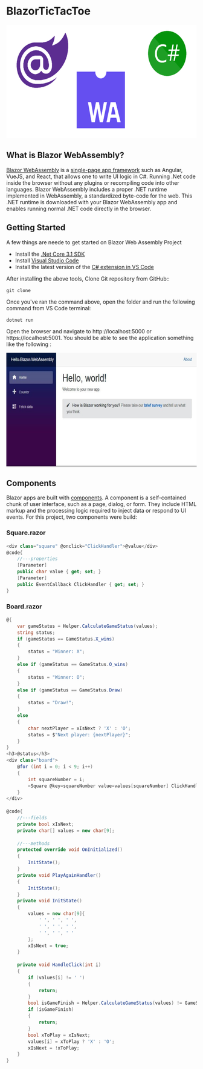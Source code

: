 # BlazorTicTacToe
<img src="Assets/BlazorWebAssemblyC.png" height=300>

## What is Blazor WebAssembly?
[Blazor WebAssembly](https://docs.microsoft.com/en-us/aspnet/core/blazor/?view=aspnetcore-3.1#:~:text=Blazor%20WebAssembly%20is%20a%20single-page%20app%20%28SPA%29%20framework,in%20all%20modern%20web%20browsers%2C%20including%20mobile%20browsers.) is a [single-page app framework](https://docs.microsoft.com/en-us/dotnet/architecture/modern-web-apps-azure/choose-between-traditional-web-and-single-page-apps) such as Angular, VueJS, and React, that allows one to write UI logic in C#. Running .Net code inside the browser without any plugins or recompiling code into other languages. Blazor WebAssembly includes a proper .NET runtime implemented in WebAssembly, a standardized byte-code for the web. This .NET runtime is downloaded with your Blazor WebAssembly app and enables running normal .NET code directly in the browser.

## Getting Started
A few things are neede to get started on Blazor Web Assembly Project
* Install the [.Net Core 3.1 SDK](https://dotnet.microsoft.com/download/dotnet-core/3.1)
* Install [Visual Studio Code](https://code.visualstudio.com/)
* Install the latest version of the [C# extension in VS Code](https://marketplace.visualstudio.com/items?itemName=ms-dotnettools.csharp)

After installing the above tools, Clone Git repository from GitHub::
```
git clone 
```
Once you've ran the command above, open the folder and run the following command from VS Code terminal:
```
dotnet run
```
Open the browser and navigate to http://localhost:5000 or https://localhost:5001. You should be able to see the application something like the following :

<img src="Assets/blazorIndex.jpg" height=300>

## Components
Blazor apps are built with [components](https://docs.microsoft.com/en-us/aspnet/core/blazor/components/?view=aspnetcore-3.1#:~:text=Blazor%20apps%20are%20built%20using%20components.%20A%20component,to%20UI%20events.%20Components%20are%20flexible%20and%20lightweight.). A component is a self-contained chunk of user interface, such as a page, dialog, or form. They include HTML markup and the processing logic required to inject data or respond to UI events. For this project, two components were build:

### Square.razor

```C#
<div class="square" @onclick="ClickHandler">@value</div>
@code{
    //---properties
    [Parameter]
    public char value { get; set; }
    [Parameter]
    public EventCallback ClickHandler { get; set; }
}
```

### Board.razor

```C#
@{
    var gameStatus = Helper.CalculateGameStatus(values);
    string status;
    if (gameStatus == GameStatus.X_wins)
    {
        status = "Winner: X";
    }
    else if (gameStatus == GameStatus.O_wins)
    {
        status = "Winner: O";
    }
    else if (gameStatus == GameStatus.Draw)
    {
        status = "Draw!";
    }
    else
    {
        char nextPlayer = xIsNext ? 'X' : 'O';
        status = $"Next player: {nextPlayer}";
    }
}
<h3>@status</h3>
<div class="board">
    @for (int i = 0; i < 9; i++)
    {
        int squareNumber = i;
        <Square @key=squareNumber value=values[squareNumber] ClickHandler="@(() => HandleClick(squareNumber))" />
    }
</div>

@code{
    //---fields
    private bool xIsNext;
    private char[] values = new char[9];

    //---methods
    protected override void OnInitialized()
    {
        InitState();
    }
    private void PlayAgainHandler()
    {
        InitState();
    }
    private void InitState()
    {
        values = new char[9]{
            ' ', ' ', ' ',
            ' ', ' ', ' ',
            ' ', ' ', ' '
        };
        xIsNext = true;
    }

    private void HandleClick(int i)
    {
        if (values[i] != ' ')
        {
            return;
        }
        bool isGameFinish = Helper.CalculateGameStatus(values) != GameStatus.NotYetFinished;
        if (isGameFinish)
        {
            return;
        }
        bool xToPlay = xIsNext;
        values[i] = xToPlay ? 'X' : 'O';
        xIsNext = !xToPlay;
    }
}
```


